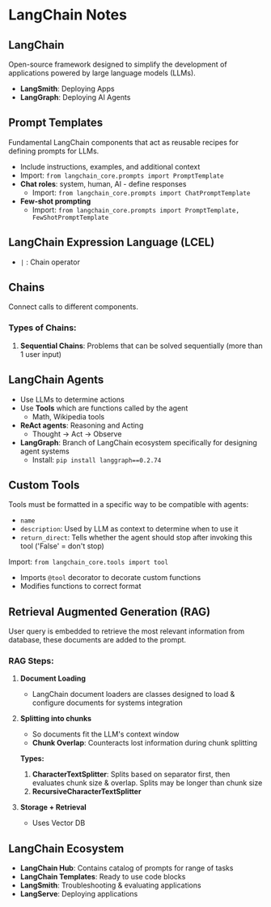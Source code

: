 # LangChain Notes

## LangChain
Open-source framework designed to simplify the development of applications powered by large language models (LLMs).

- **LangSmith**: Deploying Apps
- **LangGraph**: Deploying AI Agents

## Prompt Templates
Fundamental LangChain components that act as reusable recipes for defining prompts for LLMs.

- Include instructions, examples, and additional context
- Import: `from langchain_core.prompts import PromptTemplate`
- **Chat roles**: system, human, AI - define responses
  - Import: `from langchain_core.prompts import ChatPromptTemplate`
- **Few-shot prompting**
  - Import: `from langchain_core.prompts import PromptTemplate, FewShotPromptTemplate`

## LangChain Expression Language (LCEL)
- `|` : Chain operator

## Chains
Connect calls to different components.

### Types of Chains:
1. **Sequential Chains**: Problems that can be solved sequentially (more than 1 user input)

## LangChain Agents
- Use LLMs to determine actions
- Use **Tools** which are functions called by the agent
  - Math, Wikipedia tools
- **ReAct agents**: Reasoning and Acting
  - Thought → Act → Observe
- **LangGraph**: Branch of LangChain ecosystem specifically for designing agent systems
  - Install: `pip install langgraph==0.2.74`

## Custom Tools
Tools must be formatted in a specific way to be compatible with agents:

- `name`
- `description`: Used by LLM as context to determine when to use it
- `return_direct`: Tells whether the agent should stop after invoking this tool ('False' = don't stop)

Import: `from langchain_core.tools import tool`
- Imports `@tool` decorator to decorate custom functions
- Modifies functions to correct format

## Retrieval Augmented Generation (RAG)
User query is embedded to retrieve the most relevant information from database, these documents are added to the prompt.

### RAG Steps:
1. **Document Loading**
   - LangChain document loaders are classes designed to load & configure documents for systems integration

2. **Splitting into chunks**
   - So documents fit the LLM's context window
   - **Chunk Overlap**: Counteracts lost information during chunk splitting
   
   **Types:**
   1. **CharacterTextSplitter**: Splits based on separator first, then evaluates chunk size & overlap. Splits may be longer than chunk size
   2. **RecursiveCharacterTextSplitter**

3. **Storage + Retrieval**
   - Uses Vector DB

## LangChain Ecosystem
- **LangChain Hub**: Contains catalog of prompts for range of tasks
- **LangChain Templates**: Ready to use code blocks
- **LangSmith**: Troubleshooting & evaluating applications
- **LangServe**: Deploying applications